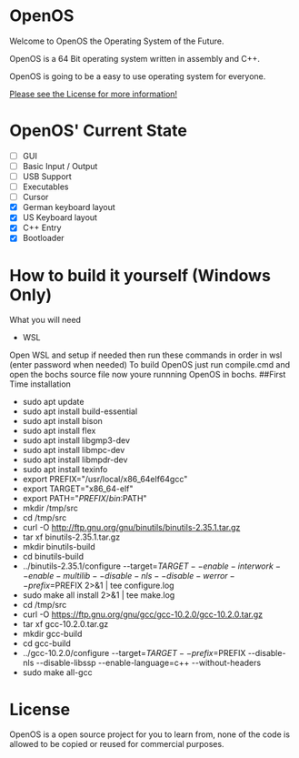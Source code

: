 # OpenOS
Welcome to OpenOS the Operating System of the Future.

OpenOS is a 64 Bit operating system written in assembly and C++.

OpenOS is going to be a easy to use operating system for everyone.

[Please see the License for more information!](#license)

# OpenOS' Current State
 - [ ] GUI
 - [ ] Basic Input / Output
 - [ ] USB Support
 - [ ] Executables
 - [ ] Cursor
 - [X] German keyboard layout
 - [X] US Keyboard layout
 - [X] C++ Entry
 - [X] Bootloader

# How to build it yourself (Windows Only)
What you will need 
  - WSL

Open WSL and setup if needed then run these commands in order in wsl (enter password when needed)
To build OpenOS just run compile.cmd and open the bochs source file now youre runnning OpenOS in bochs.
##First Time installation
 - sudo apt update
 - sudo apt install build-essential
 - sudo apt install bison
 - sudo apt install flex
 - sudo apt install libgmp3-dev
 - sudo apt install libmpc-dev
 - sudo apt install libmpdr-dev
 - sudo apt install texinfo
 - export PREFIX="/usr/local/x86_64elf64gcc"
 - export TARGET="x86_64-elf"
 - export PATH="$PREFIX/bin:$PATH"
 - mkdir /tmp/src
 - cd /tmp/src
 - curl -O http://ftp.gnu.org/gnu/binutils/binutils-2.35.1.tar.gz
 - tar xf binutils-2.35.1.tar.gz
 - mkdir binutils-build
 - cd binutils-build
 - ../binutils-2.35.1/configure --target=$TARGET --enable-interwork --enable-multilib --disable-nls --disable-werror --prefix=$PREFIX 2>&1 | tee configure.log
 - sudo make all install 2>&1 | tee make.log
 - cd /tmp/src
 - curl -O https://ftp.gnu.org/gnu/gcc/gcc-10.2.0/gcc-10.2.0.tar.gz
 - tar xf gcc-10.2.0.tar.gz
 - mkdir gcc-build
 - cd gcc-build
 - ../gcc-10.2.0/configure --target=$TARGET --prefix=$PREFIX --disable-nls --disable-libssp --enable-language=c++ --without-headers
 - sudo make all-gcc

# License
OpenOS is a open source project for you to learn from, none of the code is allowed to be copied or reused for commercial purposes.
